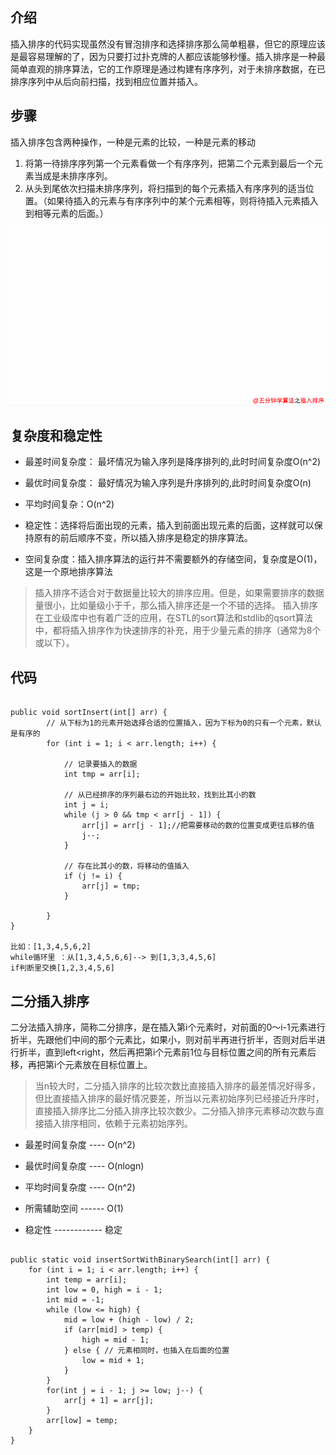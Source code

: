 ## 介绍
插入排序的代码实现虽然没有冒泡排序和选择排序那么简单粗暴，但它的原理应该是最容易理解的了，因为只要打过扑克牌的人都应该能够秒懂。插入排序是一种最简单直观的排序算法，它的工作原理是通过构建有序序列，对于未排序数据，在已排序序列中从后向前扫描，找到相应位置并插入。
## 步骤
插入排序包含两种操作，一种是元素的比较，一种是元素的移动

1. 将第一待排序序列第一个元素看做一个有序序列，把第二个元素到最后一个元素当成是未排序序列。
2. 从头到尾依次扫描未排序序列，将扫描到的每个元素插入有序序列的适当位置。（如果待插入的元素与有序序列中的某个元素相等，则将待插入元素插入到相等元素的后面。）

![](https://raw.githubusercontent.com/binbinbin5/myPics/master/imgs/charupaixu1.gif)


## 复杂度和稳定性

- 最差时间复杂度： 最坏情况为输入序列是降序排列的,此时时间复杂度O(n^2)

- 最优时间复杂度： 最好情况为输入序列是升序排列的,此时时间复杂度O(n)

- 平均时间复杂：O(n^2)
- 稳定性：选择将后面出现的元素，插入到前面出现元素的后面，这样就可以保持原有的前后顺序不变，所以插入排序是稳定的排序算法。
- 空间复杂度：插入排序算法的运行并不需要额外的存储空间，复杂度是O(1)，这是一个原地排序算法

>插入排序不适合对于数据量比较大的排序应用。但是，如果需要排序的数据量很小，比如量级小于千，那么插入排序还是一个不错的选择。 插入排序在工业级库中也有着广泛的应用，在STL的sort算法和stdlib的qsort算法中，都将插入排序作为快速排序的补充，用于少量元素的排序（通常为8个或以下）。

## 代码

```

public void sortInsert(int[] arr) {
        // 从下标为1的元素开始选择合适的位置插入，因为下标为0的只有一个元素，默认是有序的
        for (int i = 1; i < arr.length; i++) {

            // 记录要插入的数据
            int tmp = arr[i];

            // 从已经排序的序列最右边的开始比较，找到比其小的数
            int j = i;
            while (j > 0 && tmp < arr[j - 1]) {
                arr[j] = arr[j - 1];//把需要移动的数的位置变成更往后移的值        
                j--;
            }

            // 存在比其小的数，将移动的值插入
            if (j != i) {
                arr[j] = tmp;
            }

        }
}    

比如：[1,3,4,5,6,2]
while循环里 ：从[1,3,4,5,6,6]--> 到[1,3,3,4,5,6]
if判断里交换[1,2,3,4,5,6]
```

## 二分插入排序
二分法插入排序，简称二分排序，是在插入第i个元素时，对前面的0～i-1元素进行折半，先跟他们中间的那个元素比，如果小，则对前半再进行折半，否则对后半进行折半，直到left<right，然后再把第i个元素前1位与目标位置之间的所有元素后移，再把第i个元素放在目标位置上。

> 当n较大时，二分插入排序的比较次数比直接插入排序的最差情况好得多，但比直接插入排序的最好情况要差，所当以元素初始序列已经接近升序时，直接插入排序比二分插入排序比较次数少。二分插入排序元素移动次数与直接插入排序相同，依赖于元素初始序列。


- 最差时间复杂度 ---- O(n^2)

- 最优时间复杂度 ---- O(nlogn)

- 平均时间复杂度 ---- O(n^2)

- 所需辅助空间 ------ O(1)

- 稳定性 ------------ 稳定



```

public static void insertSortWithBinarySearch(int[] arr) {
    for (int i = 1; i < arr.length; i++) {
        int temp = arr[i];
        int low = 0, high = i - 1;
        int mid = -1;
        while (low <= high) {            
            mid = low + (high - low) / 2;            
            if (arr[mid] > temp) {               
                high = mid - 1;            
            } else { // 元素相同时，也插入在后面的位置                
                low = mid + 1;            
            }        
        }        
        for(int j = i - 1; j >= low; j--) {            
            arr[j + 1] = arr[j];        
        }        
        arr[low] = temp;    
    }
}

```
